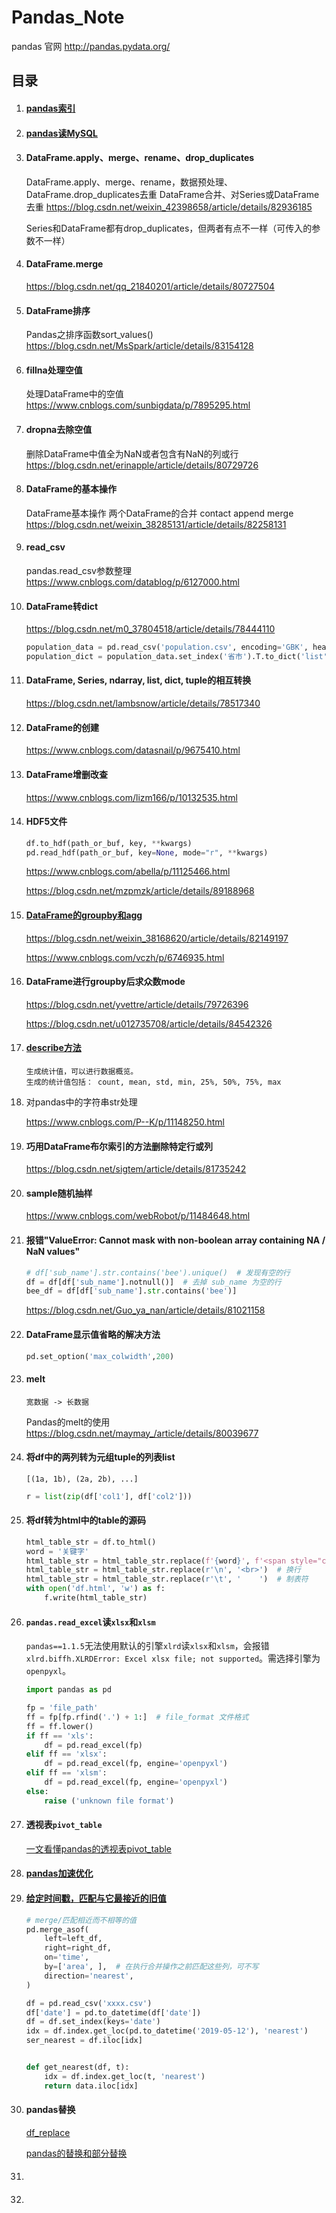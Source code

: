 # Pandas_Note

pandas 官网  http://pandas.pydata.org/

## 目录

1. #### [pandas索引](https://github.com/MrCat9/Pandas_Note/blob/master/pandas_loc.py)

2. #### [pandas读MySQL](https://github.com/MrCat9/Pandas_Note/blob/master/pandas_use_mysql.py)

3. #### DataFrame.apply、merge、rename、drop_duplicates

    DataFrame.apply、merge、rename，数据预处理、DataFrame.drop_duplicates去重    DataFrame合并、对Series或DataFrame去重  https://blog.csdn.net/weixin_42398658/article/details/82936185

    Series和DataFrame都有drop_duplicates，但两者有点不一样（可传入的参数不一样）

4. #### DataFrame.merge

    https://blog.csdn.net/qq_21840201/article/details/80727504

5. #### DataFrame排序

    Pandas之排序函数sort_values()  https://blog.csdn.net/MsSpark/article/details/83154128

6. #### fillna处理空值

    处理DataFrame中的空值  https://www.cnblogs.com/sunbigdata/p/7895295.html

7. #### dropna去除空值

    删除DataFrame中值全为NaN或者包含有NaN的列或行  https://blog.csdn.net/erinapple/article/details/80729726

8. #### DataFrame的基本操作

    DataFrame基本操作  两个DataFrame的合并  contact  append  merge  https://blog.csdn.net/weixin_38285131/article/details/82258131

9. #### read_csv

    pandas.read_csv参数整理  https://www.cnblogs.com/datablog/p/6127000.html

10. #### DataFrame转dict

    https://blog.csdn.net/m0_37804518/article/details/78444110

    ```python
    population_data = pd.read_csv('population.csv', encoding='GBK', header=None, names=['省市', '人口数'])  # DataFrame
    population_dict = population_data.set_index('省市').T.to_dict('list')  # dict  # set_index() 设置索引
    ```

11. #### DataFrame, Series, ndarray, list, dict, tuple的相互转换

    https://blog.csdn.net/lambsnow/article/details/78517340

12. #### DataFrame的创建

    https://www.cnblogs.com/datasnail/p/9675410.html

13. #### DataFrame增删改查

    https://www.cnblogs.com/lizm166/p/10132535.html

14. #### HDF5文件

    ```python
    df.to_hdf(path_or_buf, key, **kwargs)
    pd.read_hdf(path_or_buf, key=None, mode="r", **kwargs)
    ```

    https://www.cnblogs.com/abella/p/11125466.html

    https://blog.csdn.net/mzpmzk/article/details/89188968

15. #### [DataFrame的groupby和agg](https://github.com/MrCat9/Pandas_Note/blob/master/df_groupby_agg.py)

    https://blog.csdn.net/weixin_38168620/article/details/82149197

    https://www.cnblogs.com/vczh/p/6746935.html

16. #### DataFrame进行groupby后求众数mode

    https://blog.csdn.net/yvettre/article/details/79726396

    https://blog.csdn.net/u012735708/article/details/84542326

17. #### [describe方法](https://github.com/MrCat9/Pandas_Note/blob/master/pandas_describe.py)

    ```
    生成统计值，可以进行数据概览。
    生成的统计值包括： count, mean, std, min, 25%, 50%, 75%, max
    ```

18. 对pandas中的字符串str处理

    https://www.cnblogs.com/P--K/p/11148250.html

19. #### 巧用DataFrame布尔索引的方法删除特定行或列

    https://blog.csdn.net/sigtem/article/details/81735242

20. #### sample随机抽样

    https://www.cnblogs.com/webRobot/p/11484648.html

21. #### 报错"ValueError: Cannot mask with non-boolean array containing NA / NaN values"

    ```python
    # df['sub_name'].str.contains('bee').unique()  # 发现有空的行
    df = df[df['sub_name'].notnull()]  # 去掉 sub_name 为空的行
    bee_df = df[df['sub_name'].str.contains('bee')]
    ```

    https://blog.csdn.net/Guo_ya_nan/article/details/81021158

22. #### DataFrame显示值省略的解决方法

    ```python
    pd.set_option('max_colwidth',200)
    ```

23. #### melt

    ```
    宽数据 -> 长数据
    ```

    Pandas的melt的使用 https://blog.csdn.net/maymay_/article/details/80039677

24. #### 将df中的两列转为元组tuple的列表list

    `[(1a, 1b), (2a, 2b), ...]`

    ```python
    r = list(zip(df['col1'], df['col2']))
    ```

25. #### 将df转为html中的table的源码

    ```python
    html_table_str = df.to_html()
    word = '关键字'
    html_table_str = html_table_str.replace(f'{word}', f'<span style="color: red">{word}</span>')  # 关键字加红
    html_table_str = html_table_str.replace(r'\n', '<br>')  # 换行
    html_table_str = html_table_str.replace(r'\t', '    ')  # 制表符
    with open('df.html', 'w') as f:
        f.write(html_table_str)
    ```

26. #### `pandas.read_excel`读`xlsx`和`xlsm`

    `pandas==1.1.5`无法使用默认的引擎`xlrd`读`xlsx`和`xlsm`，会报错`xlrd.biffh.XLRDError: Excel xlsx file; not supported`。需选择引擎为`openpyxl`。

    ```python
    import pandas as pd
    
    fp = 'file_path'
    ff = fp[fp.rfind('.') + 1:]  # file_format 文件格式
    ff = ff.lower()
    if ff == 'xls':
    	df = pd.read_excel(fp)
    elif ff == 'xlsx':
    	df = pd.read_excel(fp, engine='openpyxl')
    elif ff == 'xlsm':
    	df = pd.read_excel(fp, engine='openpyxl')
    else:
    	raise ('unknown file format')
    ```

27. #### 透视表`pivot_table`

    [一文看懂pandas的透视表pivot_table](https://www.cnblogs.com/Yanjy-OnlyOne/p/11195621.html)

28. #### [pandas加速优化](https://github.com/MrCat9/Pandas_Note/blob/master/pandas_acc.ipynb)

29. #### [给定时间戳，匹配与它最接近的旧值](https://blog.csdn.net/domodo2012/article/details/111573679)

    ```python
    # merge/匹配相近而不相等的值
    pd.merge_asof(
        left=left_df, 
        right=right_df,
        on='time',
        by=['area', ],  # 在执行合并操作之前匹配这些列，可不写
        direction='nearest',
    )
    ```

    ```python
    df = pd.read_csv('xxxx.csv')
    df['date'] = pd.to_datetime(df['date'])
    df = df.set_index(keys='date')
    idx = df.index.get_loc(pd.to_datetime('2019-05-12'), 'nearest')
    ser_nearest = df.iloc[idx]
    
    
    def get_nearest(df, t):
        idx = df.index.get_loc(t, 'nearest')
        return data.iloc[idx]
    ```

30. #### pandas替换

    [df_replace](https://github.com/MrCat9/Pandas_Note/blob/master/df_replace/df_replace.ipynb)

    [pandas的替换和部分替换](https://blog.csdn.net/wblylh/article/details/113574129)

31. ####  

32. #### 